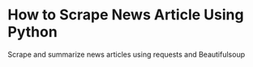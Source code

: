# How to Scrape News Article Using Python
Scrape and summarize news articles using requests and Beautifulsoup

